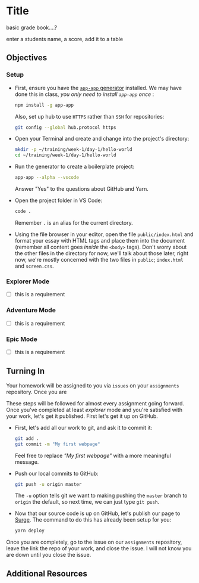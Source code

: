 # Title

basic grade book....?


enter a students name, a score, add it to a table


## Objectives

### Setup

- First, ensure you have the [`app-app` generator](https://github.com/tiy-tpa-fee/app-app) installed. We may have done this in class, *you only need to install `app-app` once* :

  ```sh
  npm install -g app-app
  ```

  Also, set up hub to use `HTTPS` rather than `SSH` for repositories:

  ```sh
  git config --global hub.protocol https
  ```

- Open your Terminal and create and change into the project's directory:

  ```sh
  mkdir -p ~/training/week-1/day-1/hello-world
  cd ~/training/week-1/day-1/hello-world
  ```

- Run the generator to create a boilerplate project:

  ```sh
  app-app --alpha --vscode
  ```

  Answer "Yes" to the questions about GitHub and Yarn.

- Open the project folder in VS Code:

  ```sh
  code .
  ```

  Remember `.` is an alias for the current directory.

- Using the file browser in your editor, open the file `public/index.html` and format your essay with HTML tags and place them into the document (remember all content goes _inside_ the `<body>` tags). Don't worry about the other files in the directory for now, we'll talk about those later, right now, we're mostly concerned with the two files in `public`; `index.html` and `screen.css`.

### Explorer Mode

- [ ] this is a requirement


### Adventure Mode

- [ ] this is a requirement


### Epic Mode

- [ ] this is a requirement

## Turning In

Your homework will be assigned to you via `issues` on your `assignments` repository. Once you are

These steps will be followed for almost every assignment going forward. Once you've completed at least _explorer_ mode and you're satisfied with your work, let's get it published. First let's get it up on GitHub.

- First, let's add all our work to git, and ask it to commit it:

  ```sh
  git add .
  git commit -m "My first webpage"
  ```

  Feel free to replace _"My first webpage"_ with a more meaningful message.

- Push our local commits to GitHub:

  ```sh
  git push -u origin master
  ```

  The `-u` option tells git we want to making pushing the `master` branch to `origin` the default, so next time, we can just type `git push`.

- Now that our source code is up on GitHub, let's publish our page to [Surge](https://surge.sh). The command to do this has already been setup for you:

  ```sh
  yarn deploy
  ```

Once you are completely, go to the issue on our `assignments` repository, leave the link the repo of your work, and close the issue. I will not know you are down until you close the issue. 




## Additional Resources
